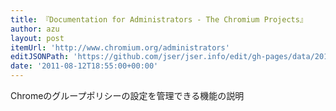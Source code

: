```yaml
---
title: 『Documentation for Administrators - The Chromium Projects』
author: azu
layout: post
itemUrl: 'http://www.chromium.org/administrators'
editJSONPath: 'https://github.com/jser/jser.info/edit/gh-pages/data/2011/08/index.json'
date: '2011-08-12T18:55:00+00:00'
---
```

Chromeのグループポリシーの設定を管理できる機能の説明
